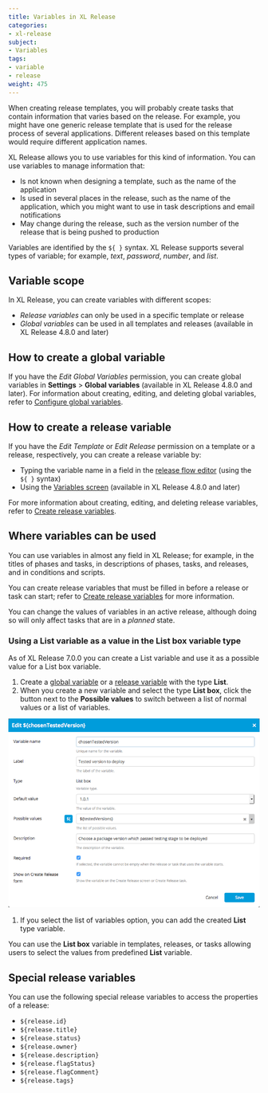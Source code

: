 ```yaml
---
title: Variables in XL Release
categories:
- xl-release
subject:
- Variables
tags:
- variable
- release
weight: 475
---
```


When creating release templates, you will probably create tasks that contain information that varies based on the release. For example, you might have one generic release template that is used for the release process of several applications. Different releases based on this template would require different application names.

XL Release allows you to use variables for this kind of information. You can use variables to manage information that:

* Is not known when designing a template, such as the name of the application
* Is used in several places in the release, such as the name of the application, which you might want to use in task descriptions and email notifications
* May change during the release, such as the version number of the release that is being pushed to production

Variables are identified by the `${ }` syntax. XL Release supports several types of variable; for example, *text*, *password*, *number*, and *list*.

## Variable scope

In XL Release, you can create variables with different scopes:

* *Release variables* can only be used in a specific template or release
* *Global variables* can be used in all templates and releases (available in XL Release 4.8.0 and later)

## How to create a global variable

If you have the *Edit Global Variables* permission, you can create global variables in **Settings** > **Global variables** (available in XL Release 4.8.0 and later). For information about creating, editing, and deleting global variables, refer to [Configure global variables](/xl-release/how-to/configure-global-variables.html).

## How to create a release variable

If you have the *Edit Template* or *Edit Release* permission on a template or a release, respectively, you can create a release variable by:

* Typing the variable name in a field in the [release flow editor](/xl-release/how-to/using-the-release-flow-editor.html) (using the `${ }` syntax)
* Using the [Variables screen](/xl-release/how-to/create-release-variables.html) (available in XL Release 4.8.0 and later)

For more information about creating, editing, and deleting release variables, refer to [Create release variables](/xl-release/how-to/create-release-variables.html).

## Where variables can be used

You can use variables in almost any field in XL Release; for example, in the titles of phases and tasks, in descriptions of phases, tasks, and releases, and in conditions and scripts.

You can create release variables that must be filled in before a release or task can start; refer to [Create release variables](/xl-release/how-to/create-release-variables.html#how-required-variables-work) for more information.

You can change the values of variables in an active release, although doing so will only affect tasks that are in a *planned* state.

### Using a List variable as a value in the List box variable type

As of XL Release 7.0.0 you can create a List variable and use it as a possible value for a List box variable.

1. Create a [global variable](/xl-release/how-to/create-release-variables.html#create-a-global-variable) or a [release variable](/xl-release/how-to/create-release-variables.html#create-a-release-variable-on-the-variables-screen) with the type **List**.
1. When you create a new variable and select the type **List box**, click the button next to the **Possible values** to switch between a list of normal values or a list of variables.

![List box variable](../images/variable-list-box.png)

1. If you select the list of variables option, you can add the created **List** type variable.

You can use the **List box** variable in templates, releases, or tasks allowing users to select the values from predefined **List** variable.

## Special release variables

You can use the following special release variables to access the properties of a release:

* `${release.id}`
* `${release.title}`
* `${release.status}`
* `${release.owner}`
* `${release.description}`
* `${release.flagStatus}`
* `${release.flagComment}`
* `${release.tags}`

